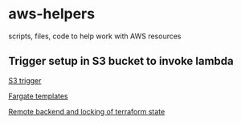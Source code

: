 # aws-helpers
scripts, files, code to help work with AWS resources

## Trigger setup in S3 bucket to invoke lambda
[S3 trigger](s3_triggers)

[Fargate templates](fargate-templates)

[Remote backend and locking of terraform state](preserving_terraform_state)
